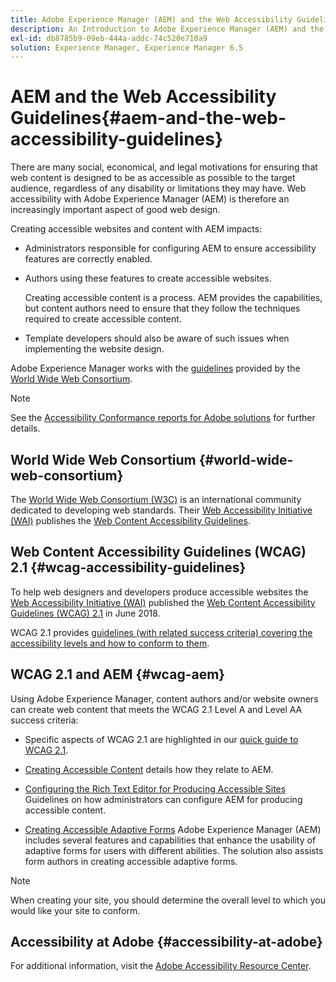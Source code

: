 ```yaml
---
title: Adobe Experience Manager (AEM) and the Web Accessibility Guidelines
description: An Introduction to Adobe Experience Manager (AEM) and the Web Accessibility Guidelines
exl-id: db8785b9-09eb-444a-addc-74c520e710a9
solution: Experience Manager, Experience Manager 6.5
---
```

# AEM and the Web Accessibility Guidelines{#aem-and-the-web-accessibility-guidelines}

There are many social, economical, and legal motivations for ensuring that web content is designed to be as accessible as possible to the target audience, regardless of any disability or limitations they may have. Web accessibility with Adobe Experience Manager (AEM) is therefore an increasingly important aspect of good web design.
 
Creating accessible websites and content with AEM impacts:
 
* Administrators responsible for configuring AEM to ensure accessibility features are correctly enabled.
 
* Authors using these features to create accessible websites.
 
  Creating accessible content is a process. AEM provides the capabilities, but content authors need to ensure that they follow the techniques required to create accessible content.
 
* Template developers should also be aware of such issues when implementing the website design.
 
Adobe Experience Manager works with the [guidelines](#wcag-accessibility-guidelines) provided by the [World Wide Web Consortium](#world-wide-web-consortium). 

>[!NOTE]
>
>See the [Accessibility Conformance reports for Adobe solutions](https://www.adobe.com/accessibility/compliance.html) for further details.

## World Wide Web Consortium {#world-wide-web-consortium}
 
The [World Wide Web Consortium (W3C)](https://www.w3.org/) is an international community dedicated to developing web standards. Their [Web Accessibility Initiative (WAI)](https://www.w3.org/WAI/) publishes the [Web Content Accessibility Guidelines](#wcag-accessibility-guidelines).

## Web Content Accessibility Guidelines (WCAG) 2.1 {#wcag-accessibility-guidelines}

To help web designers and developers produce accessible websites the [Web Accessibility Initiative (WAI)](https://www.w3.org/WAI/) published the [Web Content Accessibility Guidelines (WCAG) 2.1](https://www.w3.org/TR/WCAG/) in June 2018.

WCAG 2.1 provides [guidelines (with related success criteria) covering the accessibility levels and how to conform to them](https://www.w3.org/TR/WCAG/#conformance).
 
## WCAG 2.1 and AEM {#wcag-aem}

Using Adobe Experience Manager, content authors and/or website owners can create web content that meets the WCAG 2.1 Level A and Level AA success criteria:
 
* Specific aspects of WCAG 2.1 are highlighted in our [quick guide to WCAG 2.1](/help/managing/qg-wcag.md).
 
* [Creating Accessible Content](/help/sites-authoring/creating-accessible-content.md) details how they relate to AEM. 

* [Configuring the Rich Text Editor for Producing Accessible Sites](/help/sites-administering/rte-accessible-content.md)
  Guidelines on how administrators can configure AEM for producing accessible content.

* [Creating Accessible Adaptive Forms](/help/forms/using/creating-accessible-adaptive-forms.md)
  Adobe Experience Manager (AEM) includes several features and capabilities that enhance the usability of adaptive forms for users with different abilities. The solution also assists form authors in creating accessible adaptive forms.

>[!NOTE]
>
>When creating your site, you should determine the overall level to which you would like your site to conform.

## Accessibility at Adobe {#accessibility-at-adobe}

For additional information, visit the [Adobe Accessibility Resource Center](https://www.adobe.com/accessibility/).
